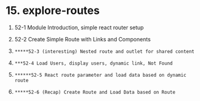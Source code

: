 # 15. explore-routes

1. 52-1 Module Introduction, simple react router setup

2. 52-2 Create Simple Route with Links and Components

3. `*****52-3 (interesting) Nested route and outlet for shared content`

4. `***52-4 Load Users, display users, dynamic link, Not Found`

5. `******52-5 React route parameter and load data based on dynamic route`

6. `*****52-6 (Recap) Create Route and Load Data based on Route`
